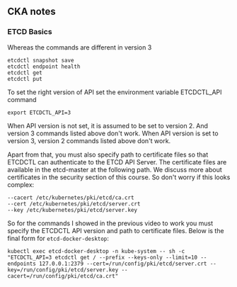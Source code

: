## CKA notes

### ETCD Basics
Whereas the commands are different in version 3

```
etcdctl snapshot save
etcdctl endpoint health
etcdctl get
etcdctl put
```

To set the right version of API set the environment variable ETCDCTL_API command

```
export ETCDCTL_API=3
```


When API version is not set, it is assumed to be set to version 2. And version 3 commands listed above don't work. When API version is set to version 3, version 2 commands listed above don't work.


Apart from that, you must also specify path to certificate files so that ETCDCTL can authenticate to the ETCD API Server. The certificate files are available in the etcd-master at the following path. We discuss more about certificates in the security section of this course. So don't worry if this looks complex:

```
--cacert /etc/kubernetes/pki/etcd/ca.crt
--cert /etc/kubernetes/pki/etcd/server.crt
--key /etc/kubernetes/pki/etcd/server.key
```

So for the commands I showed in the previous video to work you must specify the ETCDCTL API version and path to certificate files. Below is the final form for `etcd-docker-desktop`:

```
kubectl exec etcd-docker-desktop -n kube-system -- sh -c "ETCDCTL_API=3 etcdctl get / --prefix --keys-only --limit=10 --endpoints 127.0.0.1:2379 --cert=/run/config/pki/etcd/server.crt --key=/run/config/pki/etcd/server.key --cacert=/run/config/pki/etcd/ca.crt"
```
